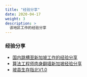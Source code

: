 ```yaml
---
title: "经验分享"
date: 2020-04-17
weight: 3
description: >
  该地区工作的经验分享
---
```


### 经验分享

- [国内跳槽至新加坡工作的经验分享](https://wsgzao.github.io/post/singapore/)
- [算法工程师肉身翻墙新加坡经验分享](https://zhuanlan.zhihu.com/p/65226485)
- [坡县生存指北V1.0](https://mp.weixin.qq.com/s/1EOA7MpTpmR-fg6b0nvMXg)

